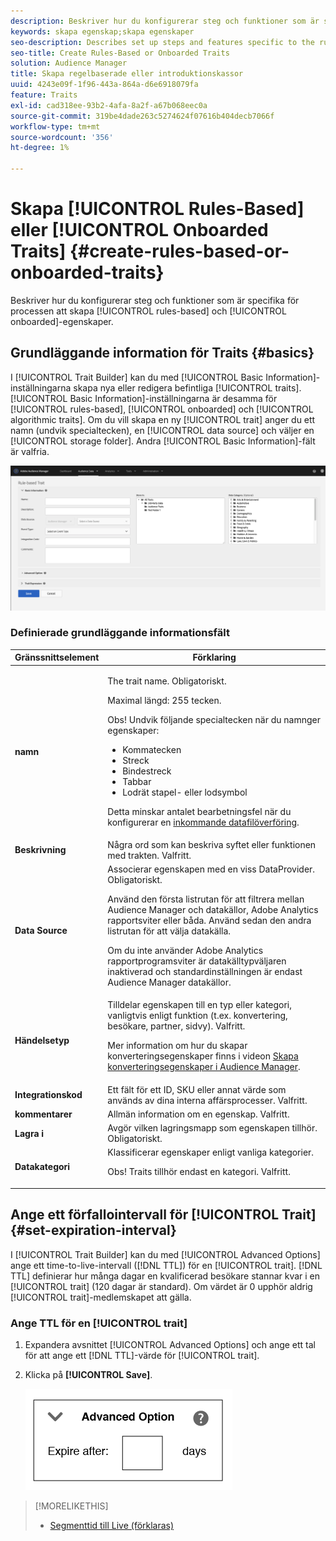 ```yaml
---
description: Beskriver hur du konfigurerar steg och funktioner som är specifika för den regelbaserade processen att skapa anpassade egenskaper.
keywords: skapa egenskap;skapa egenskaper
seo-description: Describes set up steps and features specific to the rules-based and onboarded trait creation process.
seo-title: Create Rules-Based or Onboarded Traits
solution: Audience Manager
title: Skapa regelbaserade eller introduktionskassor
uuid: 4243e09f-1f96-443a-864a-d6e6918079fa
feature: Traits
exl-id: cad318ee-93b2-4afa-8a2f-a67b068eec0a
source-git-commit: 319be4dade263c5274624f07616b404decb7066f
workflow-type: tm+mt
source-wordcount: '356'
ht-degree: 1%

---
```


# Skapa [!UICONTROL Rules-Based] eller [!UICONTROL Onboarded Traits] {#create-rules-based-or-onboarded-traits}

Beskriver hur du konfigurerar steg och funktioner som är specifika för processen att skapa [!UICONTROL rules-based] och [!UICONTROL onboarded]-egenskaper.

<!-- c_tb_rules_traits.xml -->

## Grundläggande information för Traits {#basics}

I [!UICONTROL Trait Builder] kan du med [!UICONTROL Basic Information]-inställningarna skapa nya eller redigera befintliga [!UICONTROL traits]. [!UICONTROL Basic Information]-inställningarna är desamma för [!UICONTROL rules-based], [!UICONTROL onboarded] och [!UICONTROL algorithmic traits]. Om du vill skapa en ny [!UICONTROL trait] anger du ett namn (undvik specialtecken), en [!UICONTROL data source] och väljer en [!UICONTROL storage folder]. Andra [!UICONTROL Basic Information]-fält är valfria.

<!-- c_tb_basics.xml -->

![create-trait](assets/create-trait.png)

### Definierade grundläggande informationsfält

<table id="table_42AEC7A5B22346C5BB996D2D36C56229"> 
 <thead> 
  <tr> 
   <th colname="col1" class="entry"> Gränssnittselement </th> 
   <th colname="col2" class="entry"> Förklaring </th> 
  </tr> 
 </thead>
 <tbody> 
  <tr> 
   <td colname="col1"> <b><span class="uicontrol"> namn </span></b> </td> 
   <td colname="col2"> <p>The trait name. Obligatoriskt. </p> <p>Maximal längd: 255 tecken. </p> <p> <p>Obs! Undvik följande specialtecken när du namnger egenskaper: 
      <ul id="ul_AB38A333F21A4AA9B5656CBA69BA65E3"> 
       <li id="li_0E5033B540BC41E799075845388E85A7">Kommatecken </li> 
       <li id="li_B1A6C3E3FB98473A91E4675EE09460F0">Streck </li> 
       <li id="li_579302FE34B64FE0AE3C751012839229">Bindestreck </li> 
       <li id="li_44890F738CC64E449CC2545D701ECBC7">Tabbar </li> 
       <li id="li_C203837501A94342923C99A7DAD1ED61">Lodrät stapel- eller lodsymbol </li> 
      </ul> </p> </p> <p>Detta minskar antalet bearbetningsfel när du konfigurerar en <a href="../../integration/sending-audience-data/batch-data-transfer-explained/inbound-file-contents.md"> inkommande datafilöverföring</a>. </p> </td> 
  </tr> 
  <tr> 
   <td colname="col1"> <b><span class="uicontrol"> Beskrivning</span></b> </td> 
   <td colname="col2"> Några ord som kan beskriva syftet eller funktionen med trakten. Valfritt. </td> 
  </tr> 
  <tr> 
   <td colname="col1"> <b><span class="uicontrol"> Data Source</span></b> </td> 
   <td colname="col2"> Associerar egenskapen med en viss DataProvider. Obligatoriskt. <p>Använd den första listrutan för att filtrera mellan Audience Manager och datakällor, Adobe Analytics rapportsviter eller båda. Använd sedan den andra listrutan för att välja datakälla.</p><p> Om du inte använder Adobe Analytics rapportprogramsviter är datakälltypväljaren inaktiverad och standardinställningen är endast Audience Manager datakällor.</p>  </td> 
  </tr>
   <tr> 
   <td colname="col1"> <b><span class="uicontrol"> Händelsetyp </span></b> </td> 
   <td colname="col2"> Tilldelar egenskapen till en typ eller kategori, vanligtvis enligt funktion (t.ex. konvertering, besökare, partner, sidvy). Valfritt. <p> Mer information om hur du skapar konverteringsegenskaper finns i videon <a href="https://experienceleague.adobe.com/docs/audience-manager-learn/tutorials/build-and-manage-audiences/traits-and-segments/creating-conversion-traits.html">Skapa konverteringsegenskaper i Audience Manager</a>. </p></td> 
  </tr> 
  <tr> 
   <td colname="col1"> <b><span class="uicontrol"> Integrationskod </span></b> </td> 
   <td colname="col2"> Ett fält för ett ID, SKU eller annat värde som används av dina interna affärsprocesser. Valfritt. </td> 
  </tr> 
  <tr> 
   <td colname="col1"> <b><span class="uicontrol"> kommentarer</span></b> </td> 
   <td colname="col2"> Allmän information om en egenskap. Valfritt. </td> 
  </tr> 
  <tr> 
   <td colname="col1"> <b><span class="uicontrol"> Lagra i </span></b> </td> 
   <td colname="col2"> Avgör vilken lagringsmapp som egenskapen tillhör. Obligatoriskt. </td> 
  </tr> 
  <tr> 
   <td colname="col1"> <b><span class="uicontrol"> Datakategori </span></b> </td> 
   <td colname="col2"> Klassificerar egenskaper enligt vanliga kategorier. <p>Obs! Traits tillhör endast en kategori. Valfritt. </p> </td> 
  </tr> 
 </tbody> 
</table>

## Ange ett förfallointervall för [!UICONTROL Trait] {#set-expiration-interval}

I [!UICONTROL Trait Builder] kan du med [!UICONTROL Advanced Options] ange ett time-to-live-intervall ([!DNL TTL]) för en [!UICONTROL trait]. [!DNL TTL] definierar hur många dagar en kvalificerad besökare stannar kvar i en [!UICONTROL trait] (120 dagar är standard). Om värdet är 0 upphör aldrig [!UICONTROL trait]-medlemskapet att gälla.

<!-- t_tb_ttl.xml -->

### Ange TTL för en [!UICONTROL trait]

1. Expandera avsnittet [!UICONTROL Advanced Options] och ange ett tal för att ange ett [!DNL TTL]-värde för [!UICONTROL trait].
1. Klicka på **[!UICONTROL Save]**.

   ![](assets/TTL.png)

>[!MORELIKETHIS]
>
>* [Segmenttid till Live (förklaras)](../../features/traits/segment-ttl-explained.md)
